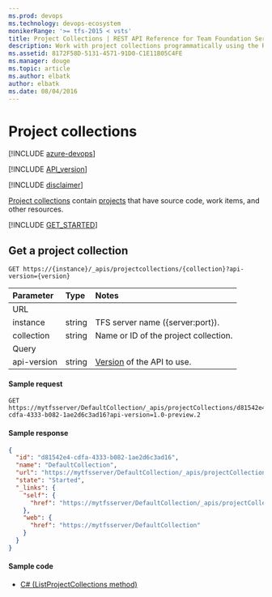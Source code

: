 ```yaml
---
ms.prod: devops
ms.technology: devops-ecosystem
monikerRange: '>= tfs-2015 < vsts'
title: Project Collections | REST API Reference for Team Foundation Server
description: Work with project collections programmatically using the REST APIs for Team Foundation Server.
ms.assetid: 8172F58D-5131-4571-91D0-C1E11B05C4FE
ms.manager: douge
ms.topic: article
ms.author: elbatk
author: elbatk
ms.date: 08/04/2016
---
```


# Project collections

[!INCLUDE [azure-devops](../_data/azure-devops-message.md)]

[!INCLUDE [API_version](../_data/version-preview2.md)]

[!INCLUDE [disclaimer](../_data/disclaimer.md)]

[Project collections](http://msdn.microsoft.com/library/dd236915.aspx) contain [projects](./projects.md) that have source code, work items, and other resources.

[!INCLUDE [GET_STARTED](../_data/get-started.md)]

## Get a project collection
<a id="GetProjectCollection"></a>

```no-highlight
GET https://{instance}/_apis/projectcollections/{collection}?api-version={version}
```

| Parameter   | Type   | Notes                                                                                                                       
|:------------|:-------|:----------------------------------------------------------------------------------------------------------------------------
| URL
| instance    | string | TFS server name ({server:port}).
| collection  | string | Name or ID of the project collection.                                                     
| Query
| api-version | string | [Version](../../concepts/rest-api-versioning.md) of the API to use.

#### Sample request

```
GET https://mytfsserver/DefaultCollection/_apis/projectCollections/d81542e4-cdfa-4333-b082-1ae2d6c3ad16?api-version=1.0-preview.2
```

#### Sample response

```json
{
  "id": "d81542e4-cdfa-4333-b082-1ae2d6c3ad16",
  "name": "DefaultCollection",
  "url": "https://mytfsserver/DefaultCollection/_apis/projectCollections/d81542e4-cdfa-4333-b082-1ae2d6c3ad16",
  "state": "Started",
  "_links": {
    "self": {
      "href": "https://mytfsserver/DefaultCollection/_apis/projectCollections/d81542e4-cdfa-4333-b082-1ae2d6c3ad16"
    },
    "web": {
      "href": "https://mytfsserver/DefaultCollection"
    }
  }
}
```


#### Sample code

* [C# (ListProjectCollections method)](https://github.com/Microsoft/vsts-dotnet-samples/blob/master/ClientLibrary/Snippets/Microsoft.TeamServices.Samples.Client/ProjectsAndTeams/ProjectCollectionsSample.cs#L14)